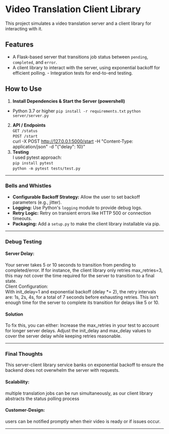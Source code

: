 # Video Translation Client Library 
This project simulates a video translation server and a client library for interacting with it. 
## Features <br>
- A Flask-based server that transitions job status between `pending`, `completed`, and `error`. 
- A client library to interact with the server, using exponential backoff for efficient polling. - Integration tests for end-to-end testing.


## How to Use 
1. **Install Dependencies & Start the Server (powershell)** 
- Python 3.7 or higher
```pip install -r requirements.txt```
```python server/server.py```

2. **API / Endpoints** <br>
```GET /status``` <br>
```POST /start``` <br>  curl -X POST http://127.0.0.1:5000/start -H "Content-Type: application/json" -d "{\"delay\": 10}"
3. **Testing**<br>
I used pytest approach: <br>
```pip install pytest``` <br>
```python -m pytest tests/test.py```<br>

--- 
### Bells and Whistles
- **Configurable Backoff Strategy:** Allow the user to set backoff parameters (e.g., jitter). 
- **Logging:** Use Python's `logging` module to provide debug logs. 
- **Retry Logic:** Retry on transient errors like HTTP 500 or connection timeouts. 
- **Packaging:** Add a `setup.py` to make the client library installable via pip. 
---
### Debug Testing
#### Server Delay:
Your server takes 5 or 10 seconds to transition from pending to completed/error.
If for instance, the client library only retries max_retries=3, this may not cover the time required for the server to transition to a final state. <br>
Client Configuration: <br>
With init_delay=1 and exponential backoff (delay *= 2), the retry intervals are: 1s, 2s, 4s, for a total of 7 seconds before exhausting retries. This isn’t enough time for the server to complete its transition for delays like 5 or 10.
#### Solution
To fix this, you can either:
Increase the max_retries in your test to account for longer server delays.
Adjust the init_delay and max_delay values to cover the server delay while keeping retries reasonable.

--- 
### Final Thoughts
This server-client library service banks on exponential backoff to ensure the backend does not overwhelm the server with requests.  <br>
#### Scalability: 
multiple translation jobs can be run simultaneously, as our client library abstracts the status polling process <br>
#### Customer-Design:
users can be notified promptly when their video is ready or if issues occur.

---



